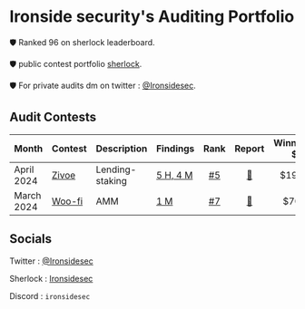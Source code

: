 # Ironside security's Auditing Portfolio

🛡️ Ranked 96 on sherlock leaderboard.

🛡️ public contest portfolio [sherlock](audits.sherlock.xyz/watson/Ironsidesec).

🛡️ For private audits dm on twitter : [@Ironsidesec](x.com/Ironsidesec).


## Audit Contests
|Month|Contest|Description|Findings|Rank|Report|Winnings $|
|-------|-------|-----------|--------|:--:|:----:|:----:|
|April 2024|[Zivoe](https://audits.sherlock.xyz/contests/280)|Lending-staking|[5 H, 4 M](https://github.com/search?q=repo%3Asherlock-audit%2F2024-03-zivoe-judging+ironsidesec+label%3AReward&type=issues)| [#5](https://audits.sherlock.xyz/contests/280/leaderboard) |[📄](https://github.com/search?q=repo%3Asherlock-audit%2F2024-03-zivoe-judging+ironsidesec+label%3AReward&type=issues)| $1900 |
|March 2024|[Woo-fi](https://audits.sherlock.xyz/contests/277)|AMM|[1 M](https://github.com/sherlock-audit/2024-03-woofi-swap-judging/issues/162)| [#7](https://audits.sherlock.xyz/contests/277/leaderboard)|[📄](https://github.com/sherlock-audit/2024-03-woofi-swap-judging/issues/162)| $700 |


## Socials

Twitter : [@Ironsidesec](x.com/Ironsidesec)

Sherlock : [Ironsidesec](audits.sherlock.xyz/watson/Ironsidesec)

Discord : `ironsidesec`
